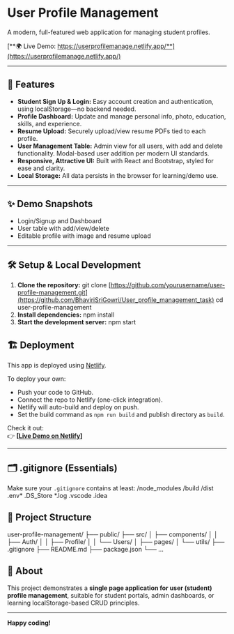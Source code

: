 # User Profile Management

A modern, full-featured web application for managing student profiles.

[**🌍 Live Demo: https://userprofilemanage.netlify.app/**](https://userprofilemanage.netlify.app/)

---

## 🚀 Features

- **Student Sign Up & Login:** Easy account creation and authentication, using localStorage—no backend needed.
- **Profile Dashboard:** Update and manage personal info, photo, education, skills, and experience.
- **Resume Upload:** Securely upload/view resume PDFs tied to each profile.
- **User Management Table:** Admin view for all users, with add and delete functionality. Modal-based user addition per modern UI standards.
- **Responsive, Attractive UI:** Built with React and Bootstrap, styled for ease and clarity.
- **Local Storage:** All data persists in the browser for learning/demo use.

---

## ✨ Demo Snapshots

- Login/Signup and Dashboard
- User table with add/view/delete
- Editable profile with image and resume upload

---

## 🛠 Setup & Local Development

1. **Clone the repository:**
   git clone [https://github.com/yourusername/user-profile-management.git](https://github.com/BhaviriSriGowri/User_profile_management_task)
   cd user-profile-management
2. **Install dependencies:**
   npm install
3. **Start the development server:**
    npm start

## 🏗 Deployment

This app is deployed using [Netlify](https://www.netlify.com/).

To deploy your own:
- Push your code to GitHub.
- Connect the repo to Netlify (one-click integration).
- Netlify will auto-build and deploy on push.
- Set the build command as `npm run build` and publish directory as `build`.

Check it out:  
👉 **[[Live Demo on Netlify](https://userprofilemanage.netlify.app/)]**

---

## 🗂 .gitignore (Essentials)

Make sure your `.gitignore` contains at least:
/node_modules
/build
/dist
.env*
.DS_Store
*.log
.vscode
.idea


## 📁 Project Structure
user-profile-management/
├── public/
├── src/
│ ├── components/
│ │ ├── Auth/
│ │ ├── Profile/
│ │ └── Users/
│ ├── pages/
│ └── utils/
├── .gitignore
├── README.md
├── package.json
└── ...

## 🙋 About

This project demonstrates a **single page application for user (student) profile management**, suitable for student portals, admin dashboards, or learning localStorage-based CRUD principles.

---

**Happy coding!**



